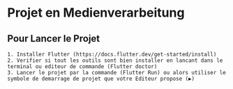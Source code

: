 # Projet en Medienverarbeitung

## Pour Lancer le Projet
    1. Installer Flutter (https://docs.flutter.dev/get-started/install)
    2. Verifier si tout les outils sont bien installer en lancant dans le terminal ou editeur de commande (Flutter doctor)
    3. Lancer le projet par la commande (Flutter Run) ou alors utiliser le symbole de demarrage de projet que votre Editeur propose (▶️)
